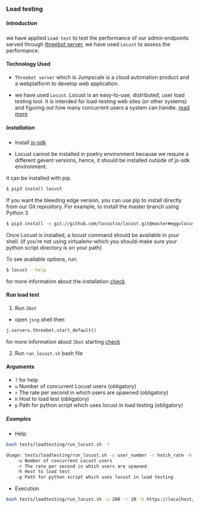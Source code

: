 ### Load testing

##### Introduction
we have applied `Load test` to test the performance of our admin endpoints served through [threebot server](https://github.com/threefoldtech/js-sdk), we have used `Locust` to  assess the performance.

#### Technology Used
- `Threebot server` which is Jumpscale is a cloud automation product and a webplatform to develop web application.


- we have used `Locust`.
Locust is an easy-to-use, distributed, user load testing tool. It is intended for load-testing web sites (or other systems) and figuring out how many concurrent users a system can handle. [read more](https://docs.locust.io/en/stable/what-is-locust.html#features)

##### Installation
- Install [js-sdk](https://github.com/threefoldtech/js-sdk/blob/development/docs/wiki/quick_start.md) 

- Locust  cannot be installed in poetry environment because we require a different gevent versions, hence, it should be installed outside of js-sdk environment.

it can be installed with pip.
``` bash
$ pip3 install locust
```
If you want the bleeding edge version, you can use pip to install directly from our Git repository. For example, to install the master branch using Python 3
``` bash
$ pip3 install -e git://github.com/locustio/locust.git@master#egg=locust
```
Once Locust is installed, a locust command should be available in your shell. (if you’re not using virtualenv-which you should-make sure your python script directory is on your path)

To see available options, run:
```bash
$ locust --help
```
for more information about the installation [check](https://docs.locust.io/en/stable/installation.html)

#### Run load test
1. Run `3bot`

- open `jsng` shell then
``` python
j.servers.threebot.start_default() 
```
for more information about `3bot` starting [check](https://github.com/threefoldtech/js-sdk/blob/development/docs/wiki/quick_start.md#runnning-3bot)

2. Run `run_locust.sh` bash file

#### Arguments
- `?` for help
- `u` Number of concurrent Locust users (obligatory)
- `r` The rate per second in which users are spawned (obligatory)
- `h` Host to load test (obligatory)
- `p` Path for python script which uses locust in load testing (obligatory)

##### Examples
- Help
```bash
bash tests/loadtesting/run_locust.sh -?
```

```bash
Usage: tests/loadtesting/run_locust.sh -u user_number -r hatch_rate -h host -p path
	-u Number of concurrent Locust users
	-r The rate per second in which users are spawned
	-h Host to load test
	-p Path for python script which uses locust in load testing
```
- Execution
``` bash
bash tests/loadtesting/run_locust.sh -u 200 -r 10 -h https://localhost/admin/\#/ -p tests/loadtesting/admin.py
```
